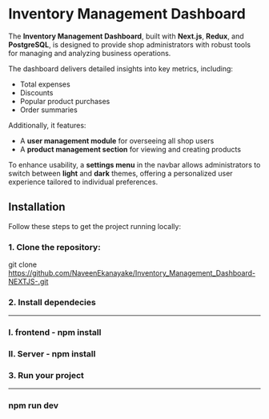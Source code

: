 # Inventory Management Dashboard

The **Inventory Management Dashboard**, built with **Next.js**, **Redux**, and **PostgreSQL**, is designed to provide shop administrators with robust tools for managing and analyzing business operations. 

The dashboard delivers detailed insights into key metrics, including:
- Total expenses
- Discounts
- Popular product purchases
- Order summaries

Additionally, it features:
- A **user management module** for overseeing all shop users
- A **product management section** for viewing and creating products

To enhance usability, a **settings menu** in the navbar allows administrators to switch between **light** and **dark** themes, offering a personalized user experience tailored to individual preferences.


## Installation

Follow these steps to get the project running locally:

### 1. Clone the repository:
git clone https://github.com/NaveenEkanayake/Inventory_Management_Dashboard-NEXTJS-.git

### 2. Install dependecies

---

### I. frontend - npm install 
### II. Server - npm install 

### 3. Run your project
---
### npm run dev

